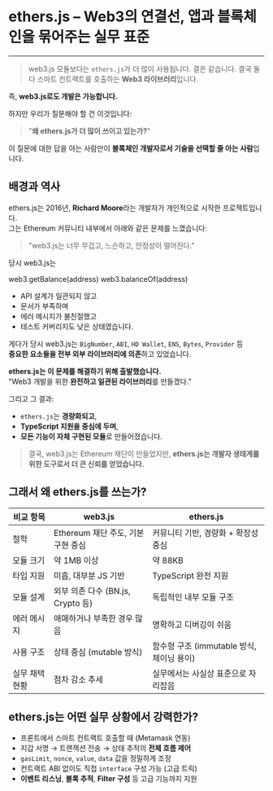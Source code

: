 # ethers.js – Web3의 연결선, 앱과 블록체인을 묶어주는 실무 표준

---

> web3.js 모듈보다는 `ethers.js`가 더 많이 사용됩니다.
> 결은 같습니다. 결국 둘 다 스마트 컨트랙트를 호출하는 **Web3 라이브러리**입니다.

즉, **web3.js로도 개발은 가능합니다.**

하지만 우리가 질문해야 할 건 이것입니다:

> "**왜 ethers.js가 더 많이 쓰이고 있는가?**"

이 질문에 대한 답을 아는 사람만이
**블록체인 개발자로서 기술을 선택할 줄 아는 사람**입니다.

## 배경과 역사

ethers.js는 2016년, **Richard Moore**라는 개발자가 개인적으로 시작한 프로젝트입니다.  
그는 Ethereum 커뮤니티 내부에서 아래와 같은 문제를 느꼈습니다:

> "web3.js는 너무 무겁고, 느슨하고, 안정성이 떨어진다."

당시 web3.js는

web3.getBalance(address)
web3.balanceOf(address)

- API 설계가 일관되지 않고
- 문서가 부족하며
- 에러 메시지가 불친절했고
- 테스트 커버리지도 낮은 상태였습니다.

게다가 당시 web3.js는 `BigNumber`, `ABI`, `HD Wallet`, `ENS`, `Bytes`, `Provider` 등  
**중요한 요소들을 전부 외부 라이브러리에 의존**하고 있었습니다.

**ethers.js는 이 문제를 해결하기 위해 출발했습니다.**  
"Web3 개발을 위한 **완전하고 일관된 라이브러리**를 만들겠다."

그리고 그 결과:

- `ethers.js`는 **경량화되고**,
- **TypeScript 지원을 중심에 두며**,
- **모든 기능이 자체 구현된 모듈**로 만들어졌습니다.

> 결국, web3.js는 Ethereum 재단이 만들었지만,
> **ethers.js는 개발자 생태계를 위한 도구로서 더 큰 신뢰를 얻었습니다.**

## 그래서 왜 ethers.js를 쓰는가?

| 비교 항목      | web3.js                            | ethers.js                                 |
| -------------- | ---------------------------------- | ----------------------------------------- |
| 철학           | Ethereum 재단 주도, 기본 구현 중심 | 커뮤니티 기반, 경량화 + 확장성 중심       |
| 모듈 크기      | 약 1MB 이상                        | 약 88KB                                   |
| 타입 지원      | 미흡, 대부분 JS 기반               | TypeScript 완전 지원                      |
| 모듈 설계      | 외부 의존 다수 (BN.js, Crypto 등)  | 독립적인 내부 모듈 구조                   |
| 에러 메시지    | 애매하거나 부족한 경우 많음        | 명확하고 디버깅이 쉬움                    |
| 사용 구조      | 상태 중심 (mutable 방식)           | 함수형 구조 (immutable 방식, 체이닝 용이) |
| 실무 채택 현황 | 점차 감소 추세                     | 실무에서는 사실상 표준으로 자리잡음       |

## ethers.js는 어떤 실무 상황에서 강력한가?

- 프론트에서 스마트 컨트랙트 호출할 때 (Metamask 연동)
- 지갑 서명 → 트랜잭션 전송 → 상태 추적의 **전체 흐름 제어**
- `gasLimit`, `nonce`, `value`, `data` 값을 정밀하게 조정
- 컨트랙트 ABI 없이도 직접 `interface` 구성 가능 (고급 트릭)
- **이벤트 리스닝**, **블록 추적**, **Filter 구성** 등 고급 기능까지 지원

